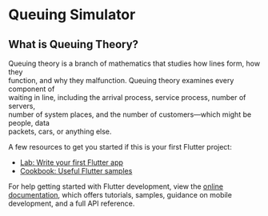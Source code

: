 #  Queuing Simulator

## What is Queuing Theory?

Queuing theory is a branch of mathematics that studies how lines form, how they <br>
function, and why they malfunction. Queuing theory examines every component of <br>
waiting in line, including the arrival process, service process, number of servers, <br>
number of system places, and the number of customers—which might be people, data <br>
packets, cars, or anything else.<br>

A few resources to get you started if this is your first Flutter project:

- [Lab: Write your first Flutter app](https://docs.flutter.dev/get-started/codelab)
- [Cookbook: Useful Flutter samples](https://docs.flutter.dev/cookbook)

For help getting started with Flutter development, view the
[online documentation](https://docs.flutter.dev/), which offers tutorials,
samples, guidance on mobile development, and a full API reference.
